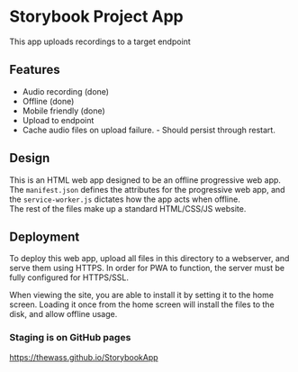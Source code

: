 # Storybook Project App
This app uploads recordings to a target endpoint

## Features
- Audio recording (done)
- Offline (done)
- Mobile friendly (done)
- Upload to endpoint
- Cache audio files on upload failure. - Should persist through restart.

## Design
This is an HTML web app designed to be an offline progressive web app.  
The `manifest.json` defines the attributes for the progressive web app, and the `service-worker.js` dictates how the app acts when offline.  
The rest of the files make up a standard HTML/CSS/JS website.

## Deployment
To deploy this web app, upload all files in this directory to a webserver, and serve them using HTTPS.  In order for PWA to function, the server must be fully configured for HTTPS/SSL.

When viewing the site, you are able to install it by setting it to the home screen.  Loading it once from the home screen will install the files to the disk, and allow offline usage.

### Staging is on GitHub pages
https://thewass.github.io/StorybookApp
